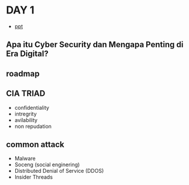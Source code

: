 # DAY 1
- [ppt](./ppt/day1.pdf)
## Apa itu Cyber Security dan Mengapa Penting di Era Digital?

## roadmap

## CIA TRIAD
- confidentiality
- intregrity
- avilability
- non repudation

## common attack
- Malware
- Soceng (social enginering)
- Distributed Denial of Service (DDOS)
- Insider Threads